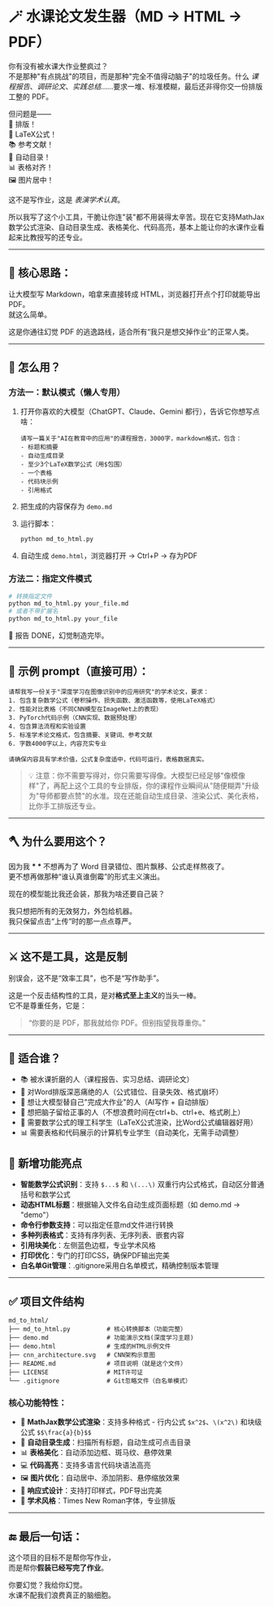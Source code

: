 # 🪄 水课论文发生器（MD → HTML → PDF）

你有没有被水课大作业整疯过？  
不是那种"有点挑战"的项目，而是那种"完全不值得动脑子"的垃圾任务。什么 _课程报告_、_调研论文_、_实践总结_……要求一堆、标准模糊，最后还非得你交一份排版工整的 PDF。

但问题是——  
💢 排版！  
🧮 LaTeX公式！  
📚 参考文献！  
📑 自动目录！  
📊 表格对齐！  
🖼️ 图片居中！

这不是写作业，这是 _表演学术认真_。

所以我写了这个小工具，干脆让你连"装"都不用装得太辛苦。现在它支持MathJax数学公式渲染、自动目录生成、表格美化、代码高亮，基本上能让你的水课作业看起来比教授写的还专业。

---

## 🧠 核心思路：

让大模型写 Markdown，咱拿来直接转成 HTML，浏览器打开点个打印就能导出 PDF。  
就这么简单。

这是你通往幻觉 PDF 的逃逸路线，适合所有“我只是想交掉作业”的正常人类。

---

## 🚀 怎么用？

### 方法一：默认模式（懒人专用）

1. 打开你喜欢的大模型（ChatGPT、Claude、Gemini 都行），告诉它你想写点啥：

   ```
   请写一篇关于"AI在教育中的应用"的课程报告，3000字，markdown格式，包含：
   - 标题和摘要
   - 自动生成目录
   - 至少3个LaTeX数学公式（用$包围）
   - 一个表格
   - 代码块示例
   - 引用格式
   ```

2. 把生成的内容保存为 `demo.md`

3. 运行脚本：
   ```bash
   python md_to_html.py
   ```

4. 自动生成 `demo.html`，浏览器打开 → Ctrl+P → 存为PDF

### 方法二：指定文件模式

```bash
# 转换指定文件
python md_to_html.py your_file.md
# 或者不带扩展名
python md_to_html.py your_file
```

🎉 报告 DONE，幻觉制造完毕。

---

## 🤖 示例 prompt（直接可用）：

```
请帮我写一份关于"深度学习在图像识别中的应用研究"的学术论文，要求：
1. 包含复杂数学公式（卷积操作、损失函数、激活函数等，使用LaTeX格式）
2. 性能对比表格（不同CNN模型在ImageNet上的表现）
3. PyTorch代码示例（CNN实现、数据预处理）
4. 包含算法流程和实验设置
5. 标准学术论文格式，包含摘要、关键词、参考文献
6. 字数4000字以上，内容充实专业

请确保内容具有学术价值，公式复杂度适中，代码可运行，表格数据真实。
```

> 💡 注意：你不需要写得对，你只需要写得像。大模型已经足够"像模像样"了，再配上这个工具的专业排版，你的课程作业瞬间从"随便糊弄"升级为"导师都要点赞"的水准。现在还能自动生成目录、渲染公式、美化表格，比你手工排版还专业。

---

## 🪓 为什么要用这个？

因为我 <strong> * *  </strong> 不想再为了 Word 目录错位、图片飘移、公式走样熬夜了。  
更不想再做那种“谁认真谁倒霉”的形式主义演出。

现在的模型能比我还会装，那我为啥还要自己装？

我只想把所有的无效努力，外包给机器。  
我只保留点击“上传”时的那一点点尊严。

---

## ⚔️ 这不是工具，这是反制

别误会，这不是“效率工具”，也不是“写作助手”。

这是一个反击结构性的工具，是对**格式至上主义**的当头一棒。  
它不是尊重任务，它是：

> “你要的是 PDF，那我就给你 PDF。但别指望我尊重你。”

---

## 🎯 适合谁？

- 📚 被水课折磨的人（课程报告、实习总结、调研论文）
- 🧾 对Word排版深恶痛绝的人（公式错位、目录失效、格式崩坏）
- 🤖 想让大模型替自己"完成大作业"的人（AI写作 + 自动排版）
- 🧠 想把脑子留给正事的人（不想浪费时间在ctrl+b、ctrl+e、格式刷上）
- 🔬 需要数学公式的理工科学生（LaTeX公式渲染，比Word公式编辑器好用）
- 📊 需要表格和代码展示的计算机专业学生（自动美化，无需手动调整）

## 🚀 新增功能亮点

- **智能数学公式识别**：支持 `$...$` 和 `\(...\)` 双重行内公式格式，自动区分普通括号和数学公式
- **动态HTML标题**：根据输入文件名自动生成页面标题（如 demo.md → "demo"）
- **命令行参数支持**：可以指定任意md文件进行转换
- **多种列表格式**：支持有序列表、无序列表、嵌套内容
- **引用块美化**：左侧蓝色边框，专业学术风格
- **打印优化**：专门的打印CSS，确保PDF输出完美
- **白名单Git管理**：.gitignore采用白名单模式，精确控制版本管理  

---

## ✅ 项目文件结构

```
md_to_html/
├── md_to_html.py          # 核心转换脚本（功能完整）
├── demo.md                # 功能演示文档(深度学习主题)
├── demo.html              # 生成的HTML示例文件
├── cnn_architecture.svg   # CNN架构示意图
├── README.md              # 项目说明（就是这个文件）
├── LICENSE                # MIT许可证
└── .gitignore             # Git忽略文件（白名单模式）
```

### 核心功能特性：

- 🧮 **MathJax数学公式渲染**：支持多种格式 - 行内公式 `$x^2$`、`\(x^2\)` 和块级公式 `$$\frac{a}{b}$$`
- 📑 **自动目录生成**：扫描所有标题，自动生成可点击目录
- 📊 **表格美化**：自动添加边框、斑马纹、悬停效果
- 💻 **代码高亮**：支持多语言代码块语法高亮
- 🖼️ **图片优化**：自动居中、添加阴影、悬停缩放效果
- 📱 **响应式设计**：支持打印样式，PDF导出完美
- 🎨 **学术风格**：Times New Roman字体，专业排版  

---

## 🔚 最后一句话：

这个项目的目标不是帮你写作业，  
而是帮你**假装已经写完了作业**。

你要幻觉？我给你幻觉。  
水课不配我们浪费真正的脑细胞。
